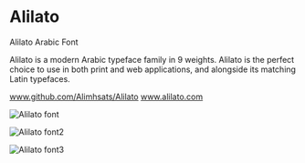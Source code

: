 # Alilato
Alilato Arabic Font

Alilato is a modern Arabic typeface family in 9 weights.
Alilato is the perfect choice to use in both print and web applications, and alongside its matching Latin typefaces.

www.github.com/Alimhsats/Alilato
www.alilato.com

![Alilato font](https://user-images.githubusercontent.com/87979899/127323946-c11a3682-503b-44e8-b197-5b9a3c03af2c.jpg)

![Alilato font2](https://user-images.githubusercontent.com/87979899/127323962-67452f82-9322-487c-a641-4fc5489ff45a.jpg)

![Alilato font3](https://user-images.githubusercontent.com/87979899/127323978-561303cd-1888-4d74-ae1a-a94cf499b022.jpg)
